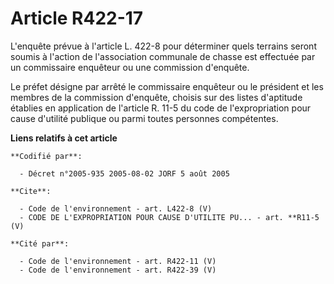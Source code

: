 # Article R422-17

L'enquête prévue à l'article L. 422-8 pour déterminer quels terrains seront soumis à l'action de l'association communale de
chasse est effectuée par un commissaire enquêteur ou une commission d'enquête. 

Le préfet désigne par arrêté le commissaire enquêteur ou le président et les membres de la commission d'enquête, choisis sur
des listes d'aptitude établies en application de l'article R. 11-5 du code de l'expropriation pour cause d'utilité publique
ou parmi toutes personnes compétentes.

**Liens relatifs à cet article**

	**Codifié par**:

	  - Décret n°2005-935 2005-08-02 JORF 5 août 2005

	**Cite**:

	  - Code de l'environnement - art. L422-8 (V)
	  - CODE DE L'EXPROPRIATION POUR CAUSE D'UTILITE PU... - art. **R11-5 (V)

	**Cité par**:

	  - Code de l'environnement - art. R422-11 (V)
	  - Code de l'environnement - art. R422-39 (V)
